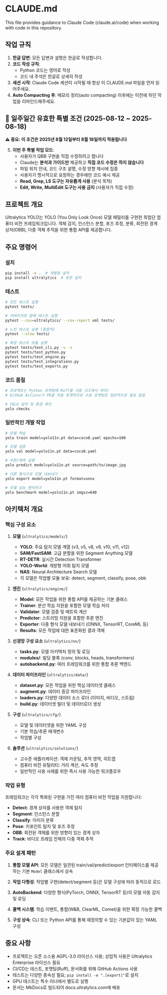 # CLAUDE.md

This file provides guidance to Claude Code (claude.ai/code) when working with code in this repository.

## 작업 규칙

1. **한글 답변**: 모든 답변과 설명은 한글로 작성합니다.
2. **코드 작성 규칙**: 
   - Python 코드는 영어로 작성
   - 코드 내 주석은 한글로 상세히 작성
3. **세션 시작**: Claude Code 세션이 시작될 때 항상 이 CLAUDE.md 파일을 먼저 읽어주세요.
4. **Auto Compacting 후**: 메모리 정리(auto compacting) 이후에는 이전에 하던 작업을 리마인드해주세요.

## 📅 일주일간 유효한 특별 조건 (2025-08-12 ~ 2025-08-18)

**⚠️ 중요: 이 조건은 2025년 8월 12일부터 8월 18일까지 적용됩니다**

5. **이번 주 특별 작업 모드**: 
   - 사용자가 QBB 구현을 직접 수정하려고 합니다
   - Claude는 **분석과 가이드만** 제공하고 **직접 코드 수정은 하지 않습니다**
   - 파일 위치 안내, 코드 구조 설명, 수정 방향 제시에 집중
   - 사용자가 명시적으로 요청하는 경우에만 코드 예시 제공
   - **Read, Grep, LS 도구는 자유롭게 사용** (분석 목적)
   - **Edit, Write, MultiEdit 도구는 사용 금지** (사용자가 직접 수정)

## 프로젝트 개요

Ultralytics YOLO는 YOLO (You Only Look Once) 모델 패밀리를 구현한 최첨단 컴퓨터 비전 프레임워크입니다. 객체 감지, 인스턴스 분할, 포즈 추정, 분류, 회전된 경계 상자(OBB), 다중 객체 추적을 위한 통합 API를 제공합니다.

## 주요 명령어

### 설치
```bash
pip install -e .  # 개발용 설치
pip install ultralytics  # 표준 설치
```

### 테스트
```bash
# 모든 테스트 실행
pytest tests/

# 커버리지와 함께 테스트 실행
pytest --cov=ultralytics/ --cov-report xml tests/

# 느린 테스트 실행 (종합적)
pytest --slow tests/

# 특정 테스트 모듈 실행
pytest tests/test_cli.py -v -s
pytest tests/test_python.py
pytest tests/test_engine.py
pytest tests/test_integrations.py
pytest tests/test_exports.py
```

### 코드 품질
```bash
# 프로젝트는 Python 포맷팅에 Ruff를 사용 (CI에서 처리)
# GitHub Actions가 PR을 자동 포맷하므로 수동 포맷팅은 일반적으로 필요 없음

# YOLO 설치 및 환경 확인
yolo checks
```

### 일반적인 개발 작업
```bash
# 모델 학습
yolo train model=yolo11n.pt data=coco8.yaml epochs=100

# 모델 검증
yolo val model=yolo11n.pt data=coco8.yaml

# 추론/예측 실행
yolo predict model=yolo11n.pt source=path/to/image.jpg

# 다른 형식으로 모델 내보내기
yolo export model=yolo11n.pt format=onnx

# 모델 성능 벤치마크
yolo benchmark model=yolo11n.pt imgsz=640
```

## 아키텍처 개요

### 핵심 구성 요소

1. **모델** (`ultralytics/models/`)
   - **YOLO**: 주요 탐지 모델 계열 (v3, v5, v8, v9, v10, v11, v12)
   - **SAM/FastSAM**: 고급 분할을 위한 Segment Anything 모델
   - **RT-DETR**: 실시간 Detection Transformer
   - **YOLO-World**: 개방형 어휘 탐지 모델
   - **NAS**: Neural Architecture Search 모델
   - 각 모델은 작업별 모듈 보유: detect, segment, classify, pose, obb

2. **엔진** (`ultralytics/engine/`)
   - **Model**: 모든 작업을 위한 통합 API를 제공하는 기본 클래스
   - **Trainer**: 분산 학습 지원을 포함한 모델 학습 처리
   - **Validator**: 모델 검증 및 메트릭 계산
   - **Predictor**: 스트리밍 지원을 포함한 추론 엔진
   - **Exporter**: 다중 형식 모델 내보내기 (ONNX, TensorRT, CoreML 등)
   - **Results**: 모든 작업에 대한 표준화된 결과 객체

3. **신경망 구성 요소** (`ultralytics/nn/`)
   - **tasks.py**: 모델 아키텍처 정의 및 로딩
   - **modules/**: 빌딩 블록 (conv, blocks, heads, transformers)
   - **autobackend.py**: 여러 프레임워크를 위한 통합 추론 백엔드

4. **데이터 파이프라인** (`ultralytics/data/`)
   - **dataset.py**: 모든 작업을 위한 핵심 데이터셋 클래스
   - **augment.py**: 데이터 증강 파이프라인
   - **loaders.py**: 다양한 데이터 소스 로더 (이미지, 비디오, 스트림)
   - **build.py**: 데이터셋 빌더 및 데이터로더 생성

5. **구성** (`ultralytics/cfg/`)
   - 모델 및 데이터셋을 위한 YAML 구성
   - 기본 학습/추론 매개변수
   - 작업별 구성

6. **솔루션** (`ultralytics/solutions/`)
   - 고수준 애플리케이션: 객체 카운팅, 추적 영역, 히트맵
   - 컴퓨터 비전 유틸리티: 거리 계산, 속도 추정
   - 일반적인 사용 사례를 위한 즉시 사용 가능한 워크플로우

### 작업 유형

프레임워크는 각각 특화된 구현을 가진 여러 컴퓨터 비전 작업을 지원합니다:
- **Detect**: 경계 상자를 사용한 객체 탐지
- **Segment**: 인스턴스 분할
- **Classify**: 이미지 분류
- **Pose**: 키포인트 탐지 및 포즈 추정
- **OBB**: 회전된 객체를 위한 방향이 있는 경계 상자
- **Track**: 비디오 프레임 전체의 다중 객체 추적

### 주요 설계 패턴

1. **통합 모델 API**: 모든 모델은 일관된 train/val/predict/export 인터페이스를 제공하는 기본 `Model` 클래스에서 상속

2. **작업 다형성**: 작업별 구현(detect/segment 등)은 모델 구성에 따라 동적으로 로드

3. **AutoBackend**: 다양한 형식(PyTorch, ONNX, TensorRT 등)의 모델 자동 감지 및 로딩

4. **콜백 시스템**: 학습 이벤트, 통합(W&B, ClearML, Comet)을 위한 확장 가능한 콜백

5. **구성 상속**: CLI 또는 Python API를 통해 재정의할 수 있는 기본값이 있는 YAML 구성

## 중요 사항

- 프로젝트는 오픈 소스용 AGPL-3.0 라이선스 사용; 상업적 사용은 Ultralytics Enterprise 라이선스 필요
- CI/CD는 테스트, 포맷팅(Ruff), 문서화를 위해 GitHub Actions 사용
- 테스트는 다양한 종속성 필요; `pip install -e ".[export]"`로 설치
- GPU 테스트는 특수 러너에서 별도로 실행
- 문서는 MkDocs로 빌드되어 docs.ultralytics.com에 배포
